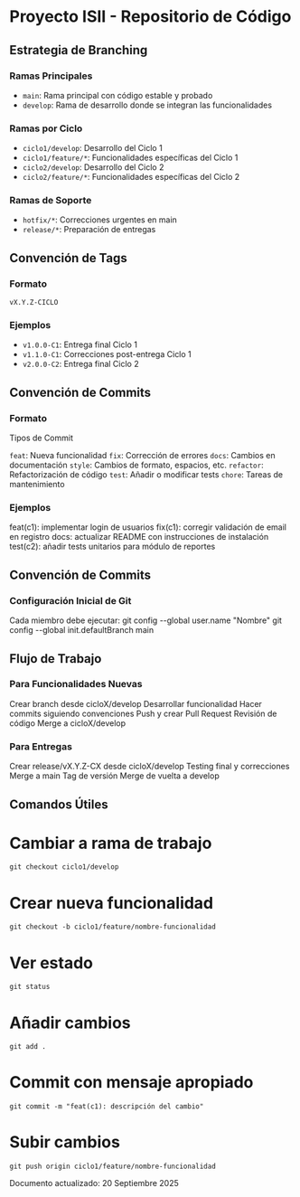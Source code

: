 # Proyecto ISII - Repositorio de Código

## Estrategia de Branching

### Ramas Principales

- `main`: Rama principal con código estable y probado
- `develop`: Rama de desarrollo donde se integran las funcionalidades

### Ramas por Ciclo

- `ciclo1/develop`: Desarrollo del Ciclo 1
- `ciclo1/feature/*`: Funcionalidades específicas del Ciclo 1
- `ciclo2/develop`: Desarrollo del Ciclo 2
- `ciclo2/feature/*`: Funcionalidades específicas del Ciclo 2

### Ramas de Soporte

- `hotfix/*`: Correcciones urgentes en main
- `release/*`: Preparación de entregas

## Convención de Tags

### Formato

`vX.Y.Z-CICLO`

### Ejemplos

- `v1.0.0-C1`: Entrega final Ciclo 1
- `v1.1.0-C1`: Correcciones post-entrega Ciclo 1
- `v2.0.0-C2`: Entrega final Ciclo 2

## Convención de Commits

### Formato

Tipos de Commit

`feat`: Nueva funcionalidad
`fix`: Corrección de errores
`docs`: Cambios en documentación
`style`: Cambios de formato, espacios, etc.
`refactor`: Refactorización de código
`test`: Añadir o modificar tests
`chore`: Tareas de mantenimiento

### Ejemplos

feat(c1): implementar login de usuarios
fix(c1): corregir validación de email en registro
docs: actualizar README con instrucciones de instalación
test(c2): añadir tests unitarios para módulo de reportes

## Convención de Commits

### Configuración Inicial de Git

Cada miembro debe ejecutar:
git config --global user.name "Nombre"
git config --global init.defaultBranch main

## Flujo de Trabajo

### Para Funcionalidades Nuevas

Crear branch desde cicloX/develop
Desarrollar funcionalidad
Hacer commits siguiendo convenciones
Push y crear Pull Request
Revisión de código
Merge a cicloX/develop

### Para Entregas

Crear release/vX.Y.Z-CX desde cicloX/develop
Testing final y correcciones
Merge a main
Tag de versión
Merge de vuelta a develop

## Comandos Útiles

# Cambiar a rama de trabajo

`git checkout ciclo1/develop`

# Crear nueva funcionalidad

`git checkout -b ciclo1/feature/nombre-funcionalidad`

# Ver estado

`git status`

# Añadir cambios

`git add .`

# Commit con mensaje apropiado

`git commit -m "feat(c1): descripción del cambio"`

# Subir cambios

`git push origin ciclo1/feature/nombre-funcionalidad`

Documento actualizado: 20 Septiembre 2025
